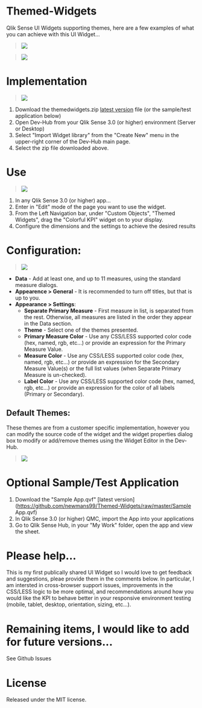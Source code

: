 # Themed-Widgets
Qlik Sense UI Widgets supporting themes, here are a few examples of what you can achieve with this UI Widget...
> ![](https://raw.githubusercontent.com/newmans99/Themed-Widgets/master/img/example1.png)

> ![](https://raw.githubusercontent.com/newmans99/Themed-Widgets/master/img/example2.png)

# Implementation
> ![](https://raw.githubusercontent.com/newmans99/Themed-Widgets/master/img/import_widget.png)

1. Download the themedwidgets.zip [latest version](https://github.com/newmans99/Themed-Widgets/raw/master/themedwidgets.zip) file (or the sample/test application below)
2. Open Dev-Hub from your Qlik Sense 3.0 (or higher) environment (Server or Desktop)
3. Select "Import Widget library" from the "Create New" menu in the upper-right corner of the Dev-Hub main page.
4. Select the zip file downloaded above. 

# Use
> ![](https://raw.githubusercontent.com/newmans99/Themed-Widgets/master/img/UI_add_widget.png)

1. In any Qlik Sense 3.0 (or higher) app...
2. Enter in "Edit" mode of the page you want to use the widget.
3. From the Left Navigation bar, under "Custom Objects", "Themed Widgets", drag the "Colorful KPI" widget on to your display.
4. Configure the dimensions and the settings to achieve the desired results

# Configuration:
> ![](https://raw.githubusercontent.com/newmans99/Themed-Widgets/master/img/UI_settings.png)
* **Data** - Add at least one, and up to 11 measures, using the standard measure dialogs.
* **Appearence > General** - It is recommended to turn off titles, but that is up to you.
* **Appearance > Settings**:
  * **Separate Primary Measure** - First measure in list, is separated from the rest. Otherwise, all measures are listed in the order they appear in the Data section.
  * **Theme** - Select one of the themes presented.
  * **Primary Measure Color** - Use any CSS/LESS supported color code (hex, named, rgb, etc...) or provide an expression for the Primary Measure Value.
  * **Measure Color** - Use any CSS/LESS supported color code (hex, named, rgb, etc...) or provide an expression for the Secondary Measure Value(s) or the full list values (when Separate Primary Measure is un-checked).
  * **Label Color** - Use any CSS/LESS supported color code (hex, named, rgb, etc...) or provide an expression for the color of all labels (Primary or Secondary).
  
## Default Themes:
These themes are from a customer specific implementation, however you can modify the source code of the widget and the widget properties dialog box to modify or add/remove themes using the Widget Editor in the Dev-Hub.
  > ![](https://raw.githubusercontent.com/newmans99/Themed-Widgets/master/img/UI_themes.png)

# Optional Sample/Test Application
1. Download the "Sample App.qvf" [latest version](https://github.com/newmans99/Themed-Widgets/raw/master/Sample App.qvf)
2. In Qlik Sense 3.0 (or higher) QMC, import the App into your applications
3. Go to Qlik Sense Hub, in your "My Work" folder, open the app and view the sheet.

# Please help...
This is my first publically shared UI Widget so I would love to get feedback and suggestions, pleae provide them in the comments below. In particular, I am intersted in cross-browser support issues, improvements in the CSS/LESS logic to be more optimal, and recommendations around how you would like the KPI to behave better in your responsive environment testing (mobile, tablet, desktop, orientation, sizing, etc...).

# Remaining items, I would like to add for future versions...
See Github Issues

# License
Released under the MIT license.
